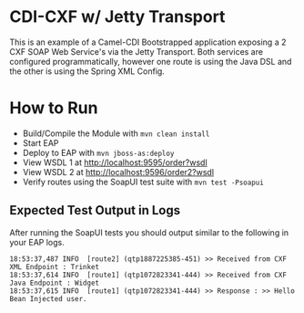 # CDI-CXF w/ Jetty Transport
This is an example of a Camel-CDI Bootstrapped application exposing a 2 CXF SOAP Web Service's via the Jetty Transport. Both services are configured programmatically, however one route is using the Java DSL and the other is using the Spring XML Config.

# How to Run
 - Build/Compile the Module with `mvn clean install`
 - Start EAP
 - Deploy to EAP with `mvn jboss-as:deploy`
 - View WSDL 1 at [http://localhost:9595/order?wsdl](http://localhost:9595/order?wsdl)
 - View WSDL 2 at [http://localhost:9596/order2?wsdl](http://localhost:9596/order2?wsdl)
 - Verify routes using the SoapUI test suite with `mvn test -Psoapui`

## Expected Test Output in Logs
After running the SoapUI tests you should output similar to the following in your EAP logs.
> 
	18:53:37,487 INFO  [route2] (qtp1887225385-451) >> Received from CXF XML Endpoint : Trinket
	18:53:37,614 INFO  [route1] (qtp1072823341-444) >> Received from CXF Java Endpoint : Widget
	18:53:37,615 INFO  [route1] (qtp1072823341-444) >> Response : >> Hello Bean Injected user.

